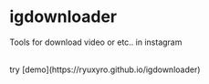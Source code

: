 # igdownloader
<p>Tools for download video or etc.. in instagram</p>
<br>
try [demo](https://ryuxyro.github.io/igdownloader)
